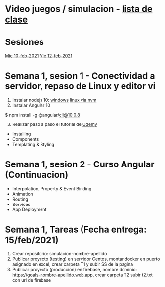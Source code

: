 # Video juegos / simulacion - [lista de clase](https://docs.google.com/spreadsheets/d/1Gt1NzTY9RF_GgJ4s3bbyzmK8E03NdKU0vov23NiPvbg/edit#gid=0)
# Sesiones
[Mie 10-feb-2021](https://itesm.zoom.us/rec/share/J_Iov2UU0LqDfBeptBwAlKr50C-obp6faQKROU9yOisZUmqmm7xZeGmtIos1r8PC.IIhIDtv-KvF5LXtf)
[Vie 12-feb-2021](https://itesm.zoom.us/rec/share/8t6toRoW2yi28Hwniq4TDzZ8EyXG-IqHix2us7SBc13hDFwnGr6xOe78EGuQ9oj8.CCDe5fhl-dy_ZnpE)

# Semana 1, sesion 1 - Conectividad a servidor, repaso de Linux y editor vi

1. Instalar nodejs 10: [windows](https://nodejs.org/dist/latest-v10.x/) [linux via nvm](https://www.digitalocean.com/community/tutorials/como-instalar-node-js-en-ubuntu-18-04-es)
2. Instalar Angular 10

$ npm install -g @angular/cli@10.0.8

3. Realizar paso a paso el tutorial de [Udemy](https://www.udemy.com/course/angular-5/) 

-	Installing
- Components
- Templating & Styling

# Semana 1, sesion 2 - Curso Angular (Continuacion)

- Interpolation, Property & Event Binding
- Animation
- Routing
- Services
- App Deployment

# Semana 1, Tareas (Fecha entrega: 15/feb/2021)
1. Crear repositorio: simulacion-nombre-apellido
2. Publicar proyecto (testing) en servidor Centos, montar docker en puerto asignado en excel, crear carpeta T1 y subir SS de la pagina
3. Publicar proyecto (produccion) en firebase, nombre dominio:  https://goals-nombre-apellido.web.app, crear carpeta T2 subir t2.txt con url de firebase

